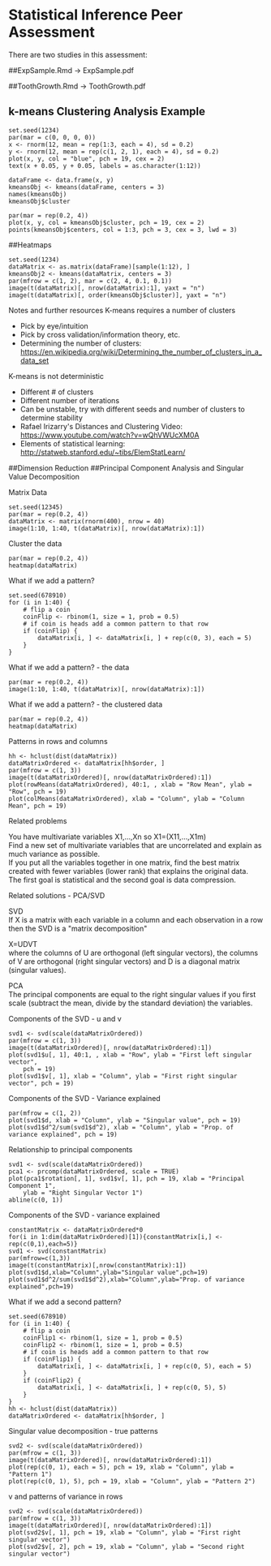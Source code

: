 # Statistical Inference Peer Assessment

There are two studies in this assessment:

##ExpSample.Rmd -> ExpSample.pdf

##ToothGrowth.Rmd -> ToothGrowth.pdf

## k-means Clustering Analysis Example

```{R}
set.seed(1234)
par(mar = c(0, 0, 0, 0))
x <- rnorm(12, mean = rep(1:3, each = 4), sd = 0.2)
y <- rnorm(12, mean = rep(c(1, 2, 1), each = 4), sd = 0.2)
plot(x, y, col = "blue", pch = 19, cex = 2)
text(x + 0.05, y + 0.05, labels = as.character(1:12))
```

```{R}
dataFrame <- data.frame(x, y)
kmeansObj <- kmeans(dataFrame, centers = 3)
names(kmeansObj)
kmeansObj$cluster
```

```{R}
par(mar = rep(0.2, 4))
plot(x, y, col = kmeansObj$cluster, pch = 19, cex = 2)
points(kmeansObj$centers, col = 1:3, pch = 3, cex = 3, lwd = 3)
```

##Heatmaps
```{R}
set.seed(1234)
dataMatrix <- as.matrix(dataFrame)[sample(1:12), ]
kmeansObj2 <- kmeans(dataMatrix, centers = 3)
par(mfrow = c(1, 2), mar = c(2, 4, 0.1, 0.1))
image(t(dataMatrix)[, nrow(dataMatrix):1], yaxt = "n")
image(t(dataMatrix)[, order(kmeansObj$cluster)], yaxt = "n")
```

Notes and further resources
K-means requires a number of clusters
- Pick by eye/intuition
- Pick by cross validation/information theory, etc.
- Determining the number of clusters: 
  https://en.wikipedia.org/wiki/Determining_the_number_of_clusters_in_a_data_set

K-means is not deterministic
- Different # of clusters
- Different number of iterations
- Can be unstable, try with different seeds and number of clusters to determine stability
- Rafael Irizarry's Distances and Clustering Video:  
  https://www.youtube.com/watch?v=wQhVWUcXM0A
- Elements of statistical learning:  
  http://statweb.stanford.edu/~tibs/ElemStatLearn/

##Dimension Reduction
##Principal Component Analysis and Singular Value Decomposition

Matrix Data
```{R}
set.seed(12345)
par(mar = rep(0.2, 4))
dataMatrix <- matrix(rnorm(400), nrow = 40)
image(1:10, 1:40, t(dataMatrix)[, nrow(dataMatrix):1])
```
Cluster the data
```{R}
par(mar = rep(0.2, 4))
heatmap(dataMatrix)
```
What if we add a pattern?
```{R}
set.seed(678910)
for (i in 1:40) {
    # flip a coin
    coinFlip <- rbinom(1, size = 1, prob = 0.5)
    # if coin is heads add a common pattern to that row
    if (coinFlip) {
        dataMatrix[i, ] <- dataMatrix[i, ] + rep(c(0, 3), each = 5)
    }
}
```
What if we add a pattern? - the data
```{R}
par(mar = rep(0.2, 4))
image(1:10, 1:40, t(dataMatrix)[, nrow(dataMatrix):1])
```
What if we add a pattern? - the clustered data
```{R}
par(mar = rep(0.2, 4))
heatmap(dataMatrix)
```
Patterns in rows and columns
```{R}
hh <- hclust(dist(dataMatrix))
dataMatrixOrdered <- dataMatrix[hh$order, ]
par(mfrow = c(1, 3))
image(t(dataMatrixOrdered)[, nrow(dataMatrixOrdered):1])
plot(rowMeans(dataMatrixOrdered), 40:1, , xlab = "Row Mean", ylab = "Row", pch = 19)
plot(colMeans(dataMatrixOrdered), xlab = "Column", ylab = "Column Mean", pch = 19)
```
Related problems

You have multivariate variables X1,…,Xn so X1=(X11,…,X1m)  
Find a new set of multivariate variables that are uncorrelated and explain as much variance as possible.  
If you put all the variables together in one matrix, find the best matrix created with fewer variables (lower rank) that explains the original data.  
The first goal is statistical and the second goal is data compression.  

Related solutions - PCA/SVD

SVD  
If X is a matrix with each variable in a column and each observation in a row then the SVD is a "matrix decomposition"

X=UDVT  
where the columns of U are orthogonal (left singular vectors), the columns of V are orthogonal (right singular vectors) and D is a diagonal matrix (singular values).

PCA  
The principal components are equal to the right singular values if you first scale (subtract the mean, divide by the standard deviation) the variables.

Components of the SVD - u and v  
```{R}
svd1 <- svd(scale(dataMatrixOrdered))
par(mfrow = c(1, 3))
image(t(dataMatrixOrdered)[, nrow(dataMatrixOrdered):1])
plot(svd1$u[, 1], 40:1, , xlab = "Row", ylab = "First left singular vector", 
    pch = 19)
plot(svd1$v[, 1], xlab = "Column", ylab = "First right singular vector", pch = 19)
```
Components of the SVD - Variance explained  
```{R}
par(mfrow = c(1, 2))
plot(svd1$d, xlab = "Column", ylab = "Singular value", pch = 19)
plot(svd1$d^2/sum(svd1$d^2), xlab = "Column", ylab = "Prop. of variance explained", pch = 19)
```
Relationship to principal components  
```{R}
svd1 <- svd(scale(dataMatrixOrdered))
pca1 <- prcomp(dataMatrixOrdered, scale = TRUE)
plot(pca1$rotation[, 1], svd1$v[, 1], pch = 19, xlab = "Principal Component 1", 
    ylab = "Right Singular Vector 1")
abline(c(0, 1))
```
Components of the SVD - variance explained  
```{R}
constantMatrix <- dataMatrixOrdered*0
for(i in 1:dim(dataMatrixOrdered)[1]){constantMatrix[i,] <- rep(c(0,1),each=5)}
svd1 <- svd(constantMatrix)
par(mfrow=c(1,3))
image(t(constantMatrix)[,nrow(constantMatrix):1])
plot(svd1$d,xlab="Column",ylab="Singular value",pch=19)
plot(svd1$d^2/sum(svd1$d^2),xlab="Column",ylab="Prop. of variance explained",pch=19)
```
What if we add a second pattern?  
```{R}
set.seed(678910)
for (i in 1:40) {
    # flip a coin
    coinFlip1 <- rbinom(1, size = 1, prob = 0.5)
    coinFlip2 <- rbinom(1, size = 1, prob = 0.5)
    # if coin is heads add a common pattern to that row
    if (coinFlip1) {
        dataMatrix[i, ] <- dataMatrix[i, ] + rep(c(0, 5), each = 5)
    }
    if (coinFlip2) {
        dataMatrix[i, ] <- dataMatrix[i, ] + rep(c(0, 5), 5)
    }
}
hh <- hclust(dist(dataMatrix))
dataMatrixOrdered <- dataMatrix[hh$order, ]
```
Singular value decomposition - true patterns  
```{R}
svd2 <- svd(scale(dataMatrixOrdered))
par(mfrow = c(1, 3))
image(t(dataMatrixOrdered)[, nrow(dataMatrixOrdered):1])
plot(rep(c(0, 1), each = 5), pch = 19, xlab = "Column", ylab = "Pattern 1")
plot(rep(c(0, 1), 5), pch = 19, xlab = "Column", ylab = "Pattern 2")
```
v and patterns of variance in rows
```{R}
svd2 <- svd(scale(dataMatrixOrdered))
par(mfrow = c(1, 3))
image(t(dataMatrixOrdered)[, nrow(dataMatrixOrdered):1])
plot(svd2$v[, 1], pch = 19, xlab = "Column", ylab = "First right singular vector")
plot(svd2$v[, 2], pch = 19, xlab = "Column", ylab = "Second right singular vector")
```
